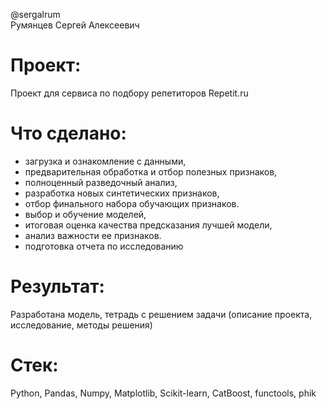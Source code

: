 @sergalrum  
Румянцев Сергей Алексеевич

# Проект:
Проект для сервиса по подбору репетиторов Repetit.ru


# Что сделано:
- загрузка и ознакомление с данными,
- предварительная обработка и отбор полезных признаков,
- полноценный разведочный анализ,
- разработка новых синтетических признаков,
- отбор финального набора обучающих признаков.
- выбор и обучение моделей,
- итоговая оценка качества предсказания лучшей модели,
- анализ важности ее признаков.
- подготовка отчета по исследованию



# Результат:
Разработана модель, тетрадь с решением задачи (описание проекта, исследование, методы решения)



# Стек:
Python,
Pandas,
Numpy,
Matplotlib,
Scikit-learn,
CatBoost,
functools,
phik

